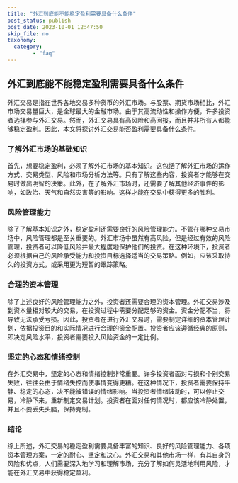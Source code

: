 ```yaml
---
title: "外汇到底能不能稳定盈利需要具备什么条件"
post_status: publish
post_date: 2023-10-01 12:47:50
skip_file: no
taxonomy:
  category:
        - "faq"
---
```


## 外汇到底能不能稳定盈利需要具备什么条件

外汇交易是指在世界各地交易多种货币的外汇市场。与股票、期货市场相比，外汇市场交易量巨大，是全球最大的金融市场。由于其高流动性和操作方便，许多投资者选择参与外汇交易。然而，外汇交易具有高风险和高回报，而且并非所有人都能够稳定盈利。因此，本文将探讨外汇交易能否盈利需要具备什么条件。

### 了解外汇市场的基础知识

首先，想要稳定盈利，必须了解外汇市场的基本知识。这包括了解外汇市场的运作方式、交易类型、风险和市场分析方法等。只有了解这些内容，投资者才能够在交易时做出明智的决策。此外，在了解外汇市场时，还需要了解其他经济事件的影响，如政治、天气和自然灾害等的影响。这样才能在交易中获得更多的胜利。

### 风险管理能力

除了了解基本知识之外，稳定盈利还需要良好的风险管理能力。不管在哪种交易市场中，风险管理都是至关重要的。外汇市场中虽然有高风险，但是经过有效的风险管理，投资者可以降低风险并最大程度地保护他们的投资。在这种环境下，投资者必须根据自己的风险承受能力和投资目标选择适当的交易策略。例如，应该采取持久的投资方式，或采用更为短暂的跟踪策略。

### 合理的资本管理

除了上述良好的风险管理能力之外，投资者还需要合理的资本管理。外汇交易涉及到资本量相对较大的交易，在投资过程中需要分配足够的资金。资金分配不当，将导致无法承受亏损。因此，投资者在进行外汇交易时，需要制定详细的资本管理计划，依据投资目的和实际情况进行合理的资金配置。投资者应该遵循经典的原则，即决定风险水平，投资者需要投入风险资金的一定比例。

### 坚定的心态和情绪控制

在外汇交易中，坚定的心态和情绪控制非常重要。许多投资者面对亏损和个别交易失败，往往会由于情绪失控而使事情变得更糟。在这种情况下，投资者需要保持平静、稳定的心态，决不能被错误的情绪影响。当投资者情绪波动时，可以停止交易，冷静下来，重新制定交易计划。投资者在面对任何情况时，都应该冷静处置，并且不要丢失头脑，保持克制。

### 结论

综上所述，外汇交易的稳定盈利需要具备丰富的知识、良好的风险管理能力、各项资本管理方案，一定的耐心、坚定和决心。外汇交易和其他市场一样，有其自身的风险和优点，人们需要深入地学习和理解市场，充分了解如何灵活地利用风险，才能在外汇交易中获得稳定盈利。
